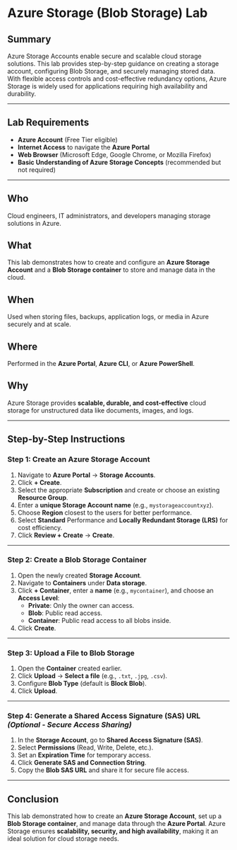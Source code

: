 # **Azure Storage (Blob Storage) Lab**  

## **Summary**  
Azure Storage Accounts enable secure and scalable cloud storage solutions. This lab provides step-by-step guidance on creating a storage account, configuring Blob Storage, and securely managing stored data. With flexible access controls and cost-effective redundancy options, Azure Storage is widely used for applications requiring high availability and durability.  

---

## **Lab Requirements**  
- **Azure Account** (Free Tier eligible)  
- **Internet Access** to navigate the **Azure Portal**  
- **Web Browser** (Microsoft Edge, Google Chrome, or Mozilla Firefox)  
- **Basic Understanding of Azure Storage Concepts** (recommended but not required)  

---

## **Who**  
Cloud engineers, IT administrators, and developers managing storage solutions in Azure.  

## **What**  
This lab demonstrates how to create and configure an **Azure Storage Account** and a **Blob Storage container** to store and manage data in the cloud.  

## **When**  
Used when storing files, backups, application logs, or media in Azure securely and at scale.  

## **Where**  
Performed in the **Azure Portal**, **Azure CLI**, or **Azure PowerShell**.  

## **Why**  
Azure Storage provides **scalable, durable, and cost-effective** cloud storage for unstructured data like documents, images, and logs.  

---

## **Step-by-Step Instructions**  

### **Step 1: Create an Azure Storage Account**  
1. Navigate to **Azure Portal** → **Storage Accounts**.  
2. Click **+ Create**.  
3. Select the appropriate **Subscription** and create or choose an existing **Resource Group**.  
4. Enter a **unique Storage Account name** (e.g., `mystorageaccountxyz`).  
5. Choose **Region** closest to the users for better performance.  
6. Select **Standard** Performance and **Locally Redundant Storage (LRS)** for cost efficiency.  
7. Click **Review + Create** → **Create**.  

---

### **Step 2: Create a Blob Storage Container**  
1. Open the newly created **Storage Account**.  
2. Navigate to **Containers** under **Data storage**.  
3. Click **+ Container**, enter a **name** (e.g., `mycontainer`), and choose an **Access Level**:  
   - **Private**: Only the owner can access.  
   - **Blob**: Public read access.  
   - **Container**: Public read access to all blobs inside.  
4. Click **Create**.  

---

### **Step 3: Upload a File to Blob Storage**  
1. Open the **Container** created earlier.  
2. Click **Upload** → **Select a file** (e.g., `.txt`, `.jpg`, `.csv`).  
3. Configure **Blob Type** (default is **Block Blob**).  
4. Click **Upload**.  

---

### **Step 4: Generate a Shared Access Signature (SAS) URL** *(Optional - Secure Access Sharing)*  
1. In the **Storage Account**, go to **Shared Access Signature (SAS)**.  
2. Select **Permissions** (Read, Write, Delete, etc.).  
3. Set an **Expiration Time** for temporary access.  
4. Click **Generate SAS and Connection String**.  
5. Copy the **Blob SAS URL** and share it for secure file access.  

---

## **Conclusion**  
This lab demonstrated how to create an **Azure Storage Account**, set up a **Blob Storage container**, and manage data through the **Azure Portal**. Azure Storage ensures **scalability, security, and high availability**, making it an ideal solution for cloud storage needs.
